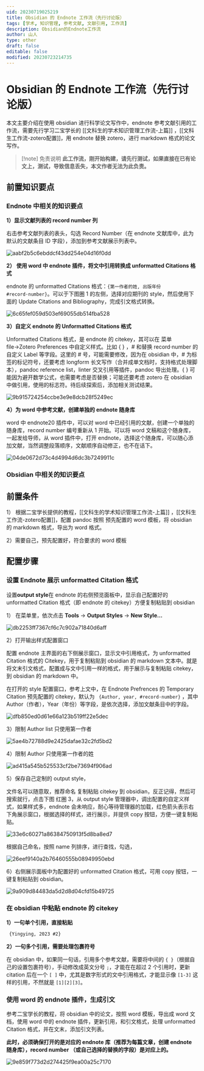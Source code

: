 ```yaml
---
uid: 20230719025219
title: Obsidian 的 Endnote 工作流（先行讨论版）
tags: [学术, 知识管理, 参考文献, 文献引用, 工作流]
description: Obsidian的Endnote工作流
author: 山人
type: other
draft: false
editable: false
modified: 20230723214735
---
```


# Obsidian 的 Endnote 工作流（先行讨论版）

本文主要介绍在使用 obsidian 进行科学论文写作中，endnote 参考文献引用的工作流，需要先行学习二宝学长的 [[文科生的学术知识管理工作流-上篇]] ，[[文科生工作流-zotero配置]]，用 endnote 替换 zotero，进行 markdown 格式的论文写作。

> [!note] 免责说明
> **此工作流，刚开始构建，请先行测试，如果直接在已有论文上，测试，导致信息丢失，本文作者无法为此负责。**

## 前置知识要点

### Endnote 中相关的知识要点

**1）显示文献列表的 record number 列**

右击参考文献列表的表头，勾选 Record Number（在 endnote 文献库中，此为默认的文献条目 ID 字段），添加到参考文献展示列表中。

![aabf2b5c6ebddcf43dd254e04d16f0dd](https://cdn.pkmer.cn/images/202307232205166.png!pkmer)

**2） 使用 word 中 endnote 插件，将文中引用转换成 unformatted Citations 格式**

endnote 的 unformatted Citations 格式：`{第一作者的姓, 出版年份 #record·number}`。可以于下图圈 1 的左侧，选择对应期刊的 style，然后使用下面的 Update Citations and Bibliography，完成引文格式转换。

![6c65fef059d503ef69055db514fba528](https://cdn.pkmer.cn/images/202307232205359.png!pkmer)

**3）自定义 endnote 的 Unformatted Citations 格式**

Unformatted Citations 格式，是 endnote 的 citekey，其可以在 菜单 file→Zotero Preferences 中自定义样式。比如 { } ，# 和替换 record·number 的自定义 Label 等字段。这里的 # 号，可能需要修改，因为在 obsidian 中，# 为标签的标记符号，还要考虑 longform 长文写作（合并成单文档时，支持格式处理脚本），pandoc reference list，linter 交叉引用等插件，pandoc 导出处理。{ } 可能因为避开数学公式，也需要考虑是否替换；可能还要考虑 zotero 在 obsidian 中做引用，使用的标志符。待后续探索后，添加相关测试结果。

![9b915724254ccbe3e9e8dcb28f5249ec](https://cdn.pkmer.cn/images/202307232206501.png!pkmer)

**4）为 word 中参考文献，创建单独的 endnote 随身库**

word 中 endnote20 插件中，可以对 word 中已经引用的文献，创建一个单独的随身库，record number 编号重新从 1 开始。可以将 word 文稿和这个随身库，一起发给导师，从 word 插件中，打开 endnote，选择这个随身库，可以随心添加文献，当然调整段落顺序，文献顺序自动修正，也不在话下。

![04de0672d73c4d4994d6dc3b7249911c](https://cdn.pkmer.cn/images/202307232206297.png!pkmer)

### Obsidian 中相关的知识要点

## 前置条件

1） 根据二宝学长提供的教程，[[文科生的学术知识管理工作流-上篇]] ，[[文科生工作流-zotero配置]]，配置 pandoc 按照 预先配置的 word 模板，将 obsidian 的 markdown 格式，导出为 word 格式。

2）需要自己，预先配置好，符合要求的 word 模板

## 配置步骤

### 设置 Endnote 展示 unformatted Citation 格式

设置**output style**在 endnote 的右侧预览面板中，显示自己配置好的 unformatted Citation 格式（即 endnote 的 citekey）方便复制粘贴到 obsidian

1） 在菜单里，依次点击 **Tools** → **Output Styles** → **New Style…**

![db2253ff7367cf6c7c902a71840d6aff](https://cdn.pkmer.cn/images/202307232206843.png!pkmer)

2）打开输出样式配置窗口

配置 endnote 主界面的右下侧展示窗口，显示文中引用格式，为 unformatted Citation 格式的 Citekey，用于复制粘贴到 obsidian 的 markdown 文本中。就是将文末引文格式，配置成与文中引用一样的格式，用于展示与复制粘贴 citekey，到 obsidian 的 markdown 中。

在打开的 style 配置窗口，参考上文中，在 Endnote Prefrences 的 Temporary Citation 预先配置的 citekey，默认为 ` {Author, year, #record·number}` ，其中 Author（作者），Year（年份）等字段，是依次选择，添加文献条目中的字段。

![dfb850ed0d61e66a123b519ff22e5dec](https://cdn.pkmer.cn/images/202307232206644.png!pkmer)

3）限制 Author list 只使用第一作者

![5ae4b72788d9e2425dafae32c2fd5bd2](https://cdn.pkmer.cn/images/202307232206356.png!pkmer)

4）限制 Author 只使用第一作者的姓

![ad415a545b525533cf2be73694f906ad](https://cdn.pkmer.cn/images/202307232206727.png!pkmer)

5）保存自己定制的 output style，

文件名可以随意取，推荐命名 复制粘贴 citekey 到 obsidian，反正记得，然后可搜索就行，点击下图 红圈 3，从 output style 管理器中，调出配置的自定义样式，如果样式多，endnote 会未响应，耐心等待管理器的加载，红色箭头表示右下角展示窗口，根据选择的样式，进行展示，并提供 copy 按钮，方便一键复制粘贴。

![33e6c60271a86384750913f5d8ba8ed7](https://cdn.pkmer.cn/images/202307232206905.png!pkmer)

根据自己命名，按照 name 列排序，进行查找，勾选，

![26eef9140a2b76460555b08949950ebd](https://cdn.pkmer.cn/images/202307232206047.png!pkmer)

6）右侧展示面板中为配置好的 unformatted Citation 格式，可用 copy 按钮，一键复制粘贴到 obsidian。

![9a909d84483da5d2d8d04cfd15b49725](https://cdn.pkmer.cn/images/202307232206238.png!pkmer)

### 在 obsidian 中粘贴 endnote 的 citekey

**1）一句单个引用，直接粘贴**

```html
 {Yingying, 2023 #2}
```

**2）一句多个引用，需要处理包裹符号**

在 obsidian 中，如果同一句话，引用多个参考文献，需要将中间的 `{ }`（根据自己的设置包裹符号），手动修改成英文分号 ` ; `，才能在在超过 2 个引用时，更新 citation 后在一个 `[ ]` 中，尤其是数字形式的文中引用格式，才能显示像 `[1-3]` 这样的引用，不然就是 `[1][2][3]`。

### 使用 word 的 endnote 插件，生成引文

参考二宝学长的教程，将 obsidian 中的论文，按照 word 模板，导出成 word 文档，使用 word 中的 endnote 插件，更新引用，和引文格式，处理 unformatted Citation 格式，并在文末，添加引文列表。

**此时，必须确保打开的是对应的 endnote 库（推荐为每篇文章，创建 endnote 随身库），record number （或自己选择的替换的字段）是对应上的。**

![9e859f773d2d274425f9ea00a25c7170](https://cdn.pkmer.cn/images/202307232206835.png!pkmer)
